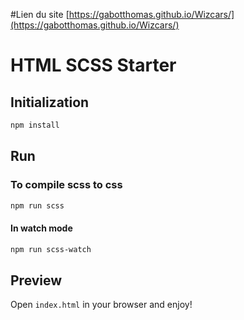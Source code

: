 #Lien du site 
[https://gabotthomas.github.io/Wizcars/](https://gabotthomas.github.io/Wizcars/)


# HTML SCSS Starter

## Initialization

```bash
npm install
```

## Run

### To compile scss to css

```bash
npm run scss
```

#### In watch mode

```bash
npm run scss-watch
```

## Preview

Open `index.html` in your browser and enjoy!
